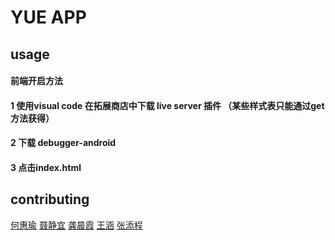 # YUE APP

## usage

#### 前端开启方法
#### 1 使用visual code 在拓展商店中下载  live server 插件 （某些样式表只能通过get方法获得） 
#### 2 下载 debugger-android 
#### 3 点击index.html



## contributing

[何惠瑜]()
[聂静宜]()
[龚晨霞](https://github.com/clockworkoranges)
[王涵]()
[张添程](https://github.com/sanxincao)
